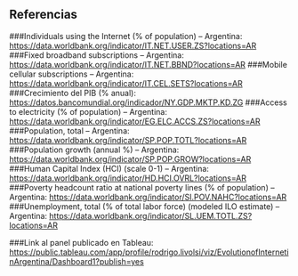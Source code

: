 ## Referencias

###Individuals using the Internet (% of population) – Argentina:
https://data.worldbank.org/indicator/IT.NET.USER.ZS?locations=AR
###Fixed broadband subscriptions – Argentina:
https://data.worldbank.org/indicator/IT.NET.BBND?locations=AR
###Mobile cellular subscriptions – Argentina:
https://data.worldbank.org/indicator/IT.CEL.SETS?locations=AR
###Crecimiento del PIB (% anual):
https://datos.bancomundial.org/indicador/NY.GDP.MKTP.KD.ZG
###Access to electricity (% of population) – Argentina:
https://data.worldbank.org/indicator/EG.ELC.ACCS.ZS?locations=AR
###Population, total – Argentina:
https://data.worldbank.org/indicator/SP.POP.TOTL?locations=AR
###Population growth (annual %) – Argentina:
https://data.worldbank.org/indicator/SP.POP.GROW?locations=AR
###Human Capital Index (HCI) (scale 0-1) – Argentina:
https://data.worldbank.org/indicator/HD.HCI.OVRL?locations=AR
###Poverty headcount ratio at national poverty lines (% of population) – Argentina:
https://data.worldbank.org/indicator/SI.POV.NAHC?locations=AR
###Unemployment, total (% of total labor force) (modeled ILO estimate) – Argentina:
https://data.worldbank.org/indicator/SL.UEM.TOTL.ZS?locations=AR

###Link al panel publicado en Tableau:
https://public.tableau.com/app/profile/rodrigo.livolsi/viz/EvolutionofInternetinArgentina/Dashboard1?publish=yes


